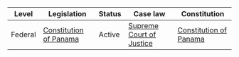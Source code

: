 | Level | Legislation | Status | Case law | Constitution |
|---|---|---|---|---|
| Federal | [Constitution of Panama](https://www.wipo.int/edocs/lexdocs/laws/en/pa/pa001en.pdf) | Active | [Supreme Court of Justice](https://www.csj.gob.pa/) | [Constitution of Panama](https://www.wipo.int/edocs/lexdocs/laws/en/pa/pa001en.pdf) |